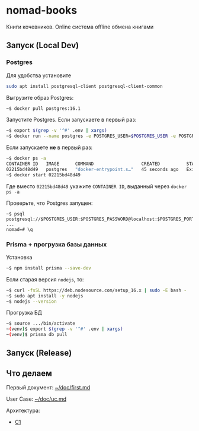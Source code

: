 # nomad-books
Книги кочевников. Online система offline обмена книгами




## Запуск (Local Dev)

### Postgres

Для удобства установите
```bash
sudo apt install postgresql-client postgresql-client-common
```



Выгрузите образ Postgres:
```bash
~$ docker pull postgres:16.1
```

Запустите Postgres.
Если запускаете в первый раз:
```bash
~$ export $(grep -v '^#' .env | xargs)
~$ docker run --name postgres -e POSTGRES_USER=$POSTGRES_USER -e POSTGRES_PASSWORD=$POSTGRES_PASSWORD -e POSTGRES_DB=$POSTGRES_DB -p 5432:$POSTGRES_PORT -d postgres
```

Если запускаете **не** в первый раз:
```bash
~$ docker ps -a
CONTAINER ID   IMAGE      COMMAND                  CREATED          STATUS                      PORTS     NAMES
02215bd48d49   postgres   "docker-entrypoint.s…"   45 seconds ago   Exited (0) 33 seconds ago             postgres
~$ docker start 02215bd48d49
```
Где вместо `02215bd48d49` укажите `CONTAINER ID`, выданный через `docker ps -a`

Проверьте, что Postgres запущен:
```commandline
~$ psql postgresql://$POSTGRES_USER:$POSTGRES_PASSWORD@localhost:$POSTGRES_PORT/$POSTGRES_DB
...
nomad=# \q
```

### Prisma + прогрузка базы данных

Установка
```bash
~$ npm install prisma --save-dev
```

Если старая версия  `nodejs`, то:
```bash
~$ curl -fsSL https://deb.nodesource.com/setup_16.x | sudo -E bash -
~$ sudo apt install -y nodejs
~$ nodejs --version

```


Прогрузка БД
```bash
~$ source .../bin/activate
~(venv)$ export $(grep -v '^#' .env | xargs)
~(venv)$ prisma db pull
```



## Запуск (Release)


## Что делаем

Первый документ: [~/doc/first.md](doc/first.md)

User Case: [~/doc/uc.md](doc/uc.md)

Архитектура:
* [С1](doc/c1.md)